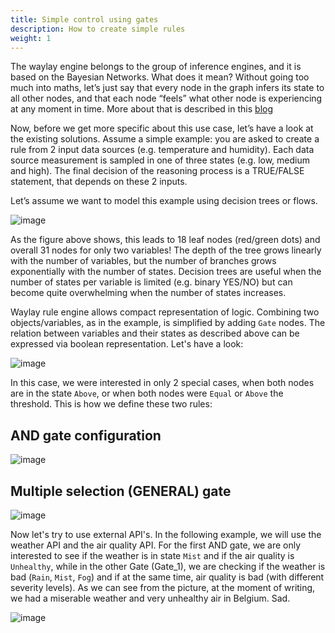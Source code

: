 ```yaml
---
title: Simple control using gates
description: How to create simple rules
weight: 1
---
```


The waylay engine belongs to the group of inference engines, and it is based on the Bayesian Networks. What does it mean? Without going too much into maths, let’s just say that every node in the graph infers its state to all other nodes, and that each node “feels” what other node is experiencing at any moment in time. More about that is described in this [blog](http://www.waylay.io/blog-one-rules-engine-to-rule-them-all.html)

Now, before we get more specific about this use case, let’s have a look at the existing solutions. Assume a simple example: you are asked to create a rule from 2 input data sources (e.g. temperature and humidity). Each data source measurement is sampled in one of three states (e.g. low, medium and high). The final decision of the reasoning process is a TRUE/FALSE statement, that depends on these 2 inputs.

Let’s assume we want to model this example using decision trees or flows. 

![image](/rules/gates/tree.png)


As the figure above shows, this leads to 18 leaf nodes (red/green dots) and overall 31 nodes for only two variables! The depth of the tree grows linearly with the number of variables, but the number of branches grows exponentially with the number of states. Decision trees are useful when the number of states per variable is limited (e.g. binary YES/NO) but can become quite overwhelming when the number of states increases.


Waylay rule engine allows compact representation of logic. Combining two objects/variables, as in the example, is simplified by adding `Gate` nodes. The relation between variables and their states as described above can be expressed via boolean representation. Let's have a look:

![image](/rules/gates/rule1.png)

In this case, we were interested in only 2 special cases, when both nodes are in the state `Above`, or when both nodes were `Equal` or `Above` the threshold. This is how we define these two rules:

## AND gate configuration
![image](/rules/gates/AND.png)

## Multiple selection (GENERAL) gate
![image](/rules/gates/general.png)

Now let's try to use external API's. In the following example, we will use the weather API and the air quality API. For the first AND gate, we are only interested to see if the weather is in state `Mist` and if the air quality is `Unhealthy`, while in the other Gate (Gate_1), we are checking if the weather is bad (`Rain`, `Mist`, `Fog`) and if at the same time, air quality is bad (with different severity levels). As we can see from the picture, at the moment of writing, we had a miserable weather and very unhealthy air in Belgium. Sad.   

![image](/rules/gates/air_quality_weather.png)

